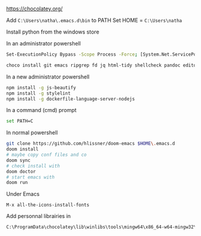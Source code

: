 https://chocolatey.org/

Add 
`C:\Users\natha\.emacs.d\bin` to PATH
Set
HOME = `C:\Users\natha`

Install python from the windows store

In an administrator powershell
```bash
Set-ExecutionPolicy Bypass -Scope Process -Force; [System.Net.ServicePointManager]::SecurityProtocol = [System.Net.ServicePointManager]::SecurityProtocol -bor 3072; iex ((New-Object System.Net.WebClient).DownloadString('https://chocolatey.org/install.ps1'))

choco install git emacs ripgrep fd jq html-tidy shellcheck pandoc editorconfig.core php composer nodejs winlibs sqlite grep gtk-runtime shfmt hunspell.portable llvm
```

In a new administrator powershell
```bash
npm install -g js-beautify
npm install -g stylelint
npm install -g dockerfile-language-server-nodejs
```

In a command (cmd) prompt

```bash
set PATH=C
```

In normal powershell

```bash
git clone https://github.com/hlissner/doom-emacs $HOME\.emacs.d
doom install
# maybe copy conf files and co
doom sync
# check install with
doom doctor
# start emacs with
doom run
```

Under Emacs

```
M-x all-the-icons-install-fonts
```

Add personnal librairies in 
```bash
C:\ProgramData\chocolatey\lib\winlibs\tools\mingw64\x86_64-w64-mingw32\sys-root\mingw\include
```
